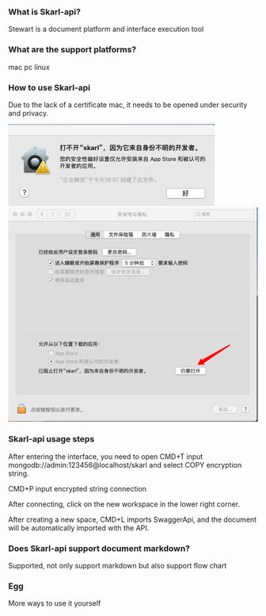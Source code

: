 ### What is Skarl-api?
Stewart is a document platform and interface execution tool

### What are the support platforms?
mac pc linux

### How to use Skarl-api
Due to the lack of a certificate mac, it needs to be opened under security and privacy.

![image](企业微信20190903181053.png)
![image](企业微信20190903181120.png)

### Skarl-api usage steps

After entering the interface, you need to open CMD+T input mongodb://admin:123456@localhost/skarl and select COPY encryption string.

CMD+P input encrypted string connection

After connecting, click on the new workspace in the lower right corner.

After creating a new space, CMD+L imports SwaggerApi, and the document will be automatically imported with the API.

### Does Skarl-api support document markdown?

Supported, not only support markdown but also support flow chart

### Egg
More ways to use it yourself
